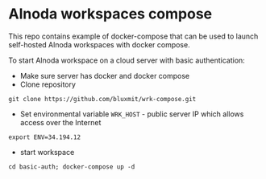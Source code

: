 # Alnoda workspaces compose 

This repo contains example of docker-compose that can be used to launch 
self-hosted Alnoda workspaces with docker compose. 

To start Alnoda workspace on a cloud server with basic authentication: 

- Make sure server has docker and docker compose 
- Clone repository 

```
git clone https://github.com/bluxmit/wrk-compose.git
```

- Set environmental variable `WRK_HOST` - public server IP which allows access over the Internet

```
export ENV=34.194.12
```

- start workspace 

```
cd basic-auth; docker-compose up -d
```
